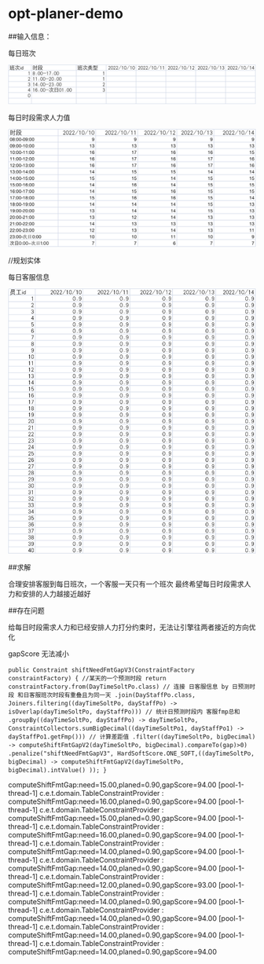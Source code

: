 # opt-planer-demo

##输入信息：

每日班次

![img.png](img.png)

每日时段需求人力值

![img_2.png](img_2.png)

//规划实体

每日客服信息

![img_1.png](img_1.png)

##求解

合理安排客服到每日班次，一个客服一天只有一个班次
最终希望每日时段需求人力和安排的人力越接近越好

##存在问题

给每日时段需求人力和已经安排人力打分约束时，无法让引擎往两者接近的方向优化

gapScore 无法减小

`public Constraint shiftNeedFmtGapV3(ConstraintFactory constraintFactory) {
//某天的一个预测时段
return constraintFactory.from(DayTimeSoltPo.class)
// 连接 日客服信息 by 日预测时段 和日客服班次时段有重叠且为同一天
.join(DayStaffPo.class, Joiners.filtering((dayTimeSoltPo, dayStaffPo) -> isOverlap(dayTimeSoltPo, dayStaffPo)))
// 统计日预测时段内 客服fmp总和
.groupBy((dayTimeSoltPo, dayStaffPo) -> dayTimeSoltPo, ConstraintCollectors.sumBigDecimal((dayTimeSoltPo1, dayStaffPo1) -> dayStaffPo1.getFmp()))
// 计算差距值
.filter((dayTimeSoltPo, bigDecimal) -> computeShiftFmtGapV2(dayTimeSoltPo, bigDecimal).compareTo(gap)>0)
.penalize("shiftNeedFmtGapV3", HardSoftScore.ONE_SOFT,((dayTimeSoltPo, bigDecimal) -> computeShiftFmtGapV2(dayTimeSoltPo, bigDecimal).intValue() ));
}
`


computeShiftFmtGap:need=15.00,planed=0.90,gapScore=94.00
[pool-1-thread-1] c.e.t.domain.TableConstraintProvider     : computeShiftFmtGap:need=16.00,planed=0.90,gapScore=94.00
[pool-1-thread-1] c.e.t.domain.TableConstraintProvider     : computeShiftFmtGap:need=15.00,planed=0.90,gapScore=94.00
[pool-1-thread-1] c.e.t.domain.TableConstraintProvider     : computeShiftFmtGap:need=16.00,planed=0.90,gapScore=94.00
[pool-1-thread-1] c.e.t.domain.TableConstraintProvider     : computeShiftFmtGap:need=14.00,planed=0.90,gapScore=94.00
[pool-1-thread-1] c.e.t.domain.TableConstraintProvider     : computeShiftFmtGap:need=14.00,planed=0.90,gapScore=94.00
[pool-1-thread-1] c.e.t.domain.TableConstraintProvider     : computeShiftFmtGap:need=12.00,planed=0.90,gapScore=93.00
[pool-1-thread-1] c.e.t.domain.TableConstraintProvider     : computeShiftFmtGap:need=14.00,planed=0.90,gapScore=94.00
[pool-1-thread-1] c.e.t.domain.TableConstraintProvider     : computeShiftFmtGap:need=14.00,planed=0.90,gapScore=94.00
[pool-1-thread-1] c.e.t.domain.TableConstraintProvider     : computeShiftFmtGap:need=14.00,planed=0.90,gapScore=94.00
[pool-1-thread-1] c.e.t.domain.TableConstraintProvider     : computeShiftFmtGap:need=14.00,planed=0.90,gapScore=94.00
